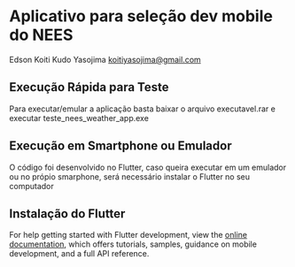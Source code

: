 # Aplicativo para seleção dev mobile do NEES

Edson Koiti Kudo Yasojima
koitiyasojima@gmail.com

## Execução Rápida para Teste
Para executar/emular a aplicação basta baixar o arquivo executavel.rar e executar teste_nees_weather_app.exe

## Execução em Smartphone ou Emulador
O código foi desenvolvido no Flutter, caso queira executar em um emulador ou no própio smarphone, será necessário instalar o Flutter no seu computador

## Instalação do Flutter
For help getting started with Flutter development, view the
[online documentation](https://docs.flutter.dev/), which offers tutorials,
samples, guidance on mobile development, and a full API reference.
